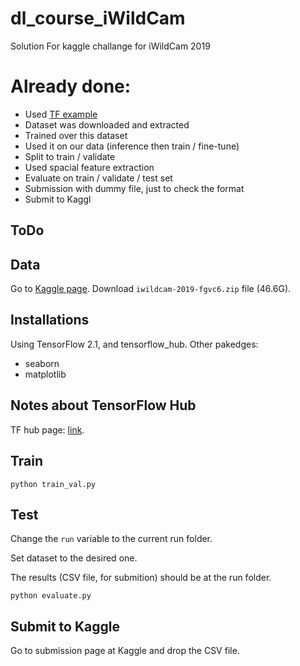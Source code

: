 # dl_course_iWildCam
Solution For kaggle challange for iWildCam 2019

# Already done:
- Used <a href="https://github.com/tensorflow/docs/blob/master/site/en/tutorials/images/transfer_learning_with_hub.ipynb">TF example</a>
- Dataset was downloaded and extracted
- Trained over this dataset
- Used it on our data (inference then train / fine-tune)
- Split to train / validate
- Used spacial feature extraction
- Evaluate on train / validate / test set
- Submission with dummy file, just to check the format
- Submit to Kaggl

## ToDo

## Data
Go to <a href="https://www.kaggle.com/c/iwildcam-2019-fgvc6/data">Kaggle page</a>.
Download `iwildcam-2019-fgvc6.zip` file (46.6G).

## Installations
Using TensorFlow 2.1, and tensorflow_hub.
Other pakedges:
- seaborn
- matplotlib

## Notes about TensorFlow Hub
TF hub page: <a href="https://www.tensorflow.org/hub">link</a>.

## Train
```
python train_val.py
```

## Test
Change the `run` variable to the current run folder.

Set dataset to the desired one. 

The results (CSV file, for submition) should be at the run folder.
```
python evaluate.py
```


## Submit to Kaggle
Go to submission page at Kaggle and drop the CSV file.